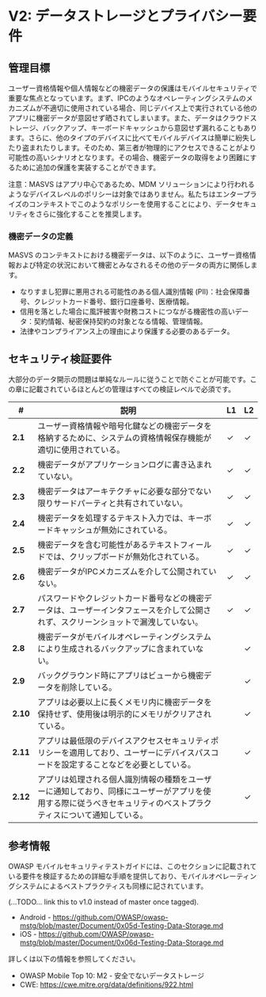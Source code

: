 # V2: データストレージとプライバシー要件

## 管理目標

ユーザー資格情報や個人情報などの機密データの保護はモバイルセキュリティで重要な焦点となっています。まず、IPCのようなオペレーティングシステムのメカニズムが不適切に使用されている場合、同じデバイス上で実行されている他のアプリに機密データが意図せず晒されてしまいます。また、データはクラウドストレージ、バックアップ、キーボードキャッシュから意図せず漏れることもあります。さらに、他のタイプのデバイスに比べてモバイルデバイスは簡単に紛失したり盗まれたりします。そのため、第三者が物理的にアクセスできることがより可能性の高いシナリオとなります。その場合、機密データの取得をより困難にするために追加の保護を実装することができます。

注意：MASVS はアプリ中心であるため、MDM ソリューションにより行われるようなデバイスレベルのポリシーは対象ではありません。私たちはエンタープライズのコンテキストでこのようなポリシーを使用することにより、データセキュリティをさらに強化することを推奨します。

### 機密データの定義

MASVS のコンテキストにおける機密データは、以下のように、ユーザー資格情報および特定の状況において機密とみなされるその他のデータの両方に関係します。

- なりすまし犯罪に悪用される可能性のある個人識別情報 (PII)：社会保障番号、クレジットカード番号、銀行口座番号、医療情報。
- 信用を落とした場合に風評被害や財務コストにつながる機密性の高いデータ：契約情報、秘密保持契約の対象となる情報、管理情報。
- 法律やコンプライアンス上の理由により保護する必要のあるデータ。

## セキュリティ検証要件

大部分のデータ開示の問題は単純なルールに従うことで防ぐことが可能です。この章に記載されているほとんどの管理はすべての検証レベルで必須です。

| # | 説明 | L1 | L2 |
| --- | --- | --- | --- |
| **2.1** | ユーザー資格情報や暗号化鍵などの機密データを格納するために、システムの資格情報保存機能が適切に使用されている。 | ✓ | ✓ |
| **2.2** | 機密データがアプリケーションログに書き込まれていない。 | ✓ | ✓ |
| **2.3** | 機密データはアーキテクチャに必要な部分でない限りサードパーティと共有されていない。 | ✓ | ✓ |
| **2.4** | 機密データを処理するテキスト入力では、キーボードキャッシュが無効にされている。 | ✓ | ✓ |
| **2.5** | 機密データを含む可能性があるテキストフィールドでは、クリップボードが無効化されている。 | ✓ | ✓ |
| **2.6** | 機密データがIPCメカニズムを介して公開されていない。 | ✓ | ✓ |
| **2.7** | パスワードやクレジットカード番号などの機密データは、ユーザーインタフェースを介して公開されず、スクリーンショットで漏洩していない。 | ✓ | ✓ |
| **2.8** | 機密データがモバイルオペレーティングシステムにより生成されるバックアップに含まれていない。 |   | ✓ |
| **2.9** | バックグラウンド時にアプリはビューから機密データを削除している。 |  | ✓ |
| **2.10** | アプリは必要以上に長くメモリ内に機密データを保持せず、使用後は明示的にメモリがクリアされている。 |  | ✓ |
| **2.11** | アプリは最低限のデバイスアクセスセキュリティポリシーを適用しており、ユーザーにデバイスパスコードを設定することなどを必要としている。 |  | ✓ |
| **2.12** | アプリは処理される個人識別情報の種類をユーザーに通知しており、同様にユーザーがアプリを使用する際に従うべきセキュリティのベストプラクティスについて通知している。 |  | ✓ |

## 参考情報

OWASP モバイルセキュリティテストガイドには、このセクションに記載されている要件を検証するための詳細な手順を提供しており、モバイルオペレーティングシステムによるベストプラクティスも同様に記されています。

(...TODO... link this to v1.0 instead of master once tagged).

- Android - https://github.com/OWASP/owasp-mstg/blob/master/Document/0x05d-Testing-Data-Storage.md
- iOS - https://github.com/OWASP/owasp-mstg/blob/master/Document/0x06d-Testing-Data-Storage.md

詳しくは以下の情報を参照してください。

- OWASP Mobile Top 10: M2  - 安全でないデータストレージ
- CWE: https://cwe.mitre.org/data/definitions/922.html
